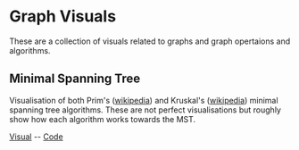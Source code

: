 # Graph Visuals

These are a collection of visuals related to graphs and graph opertaions and
algorithms.

## Minimal Spanning Tree

Visualisation of both Prim's ([wikipedia](https://en.wikipedia.org/wiki/Prim%27s_algorithm/))
and Kruskal's ([wikipedia](https://en.wikipedia.org/wiki/Kruskal%27s_algorithm/))
minimal spanning tree algorithms. These are not perfect visualisations but
roughly show how each algorithm works towards the MST.

[Visual](https://matthiebl.github.io/visuals/graphs/mst/) -- [Code](https://github.com/matthiebl/visuals/blob/master/graphs/mst/)

